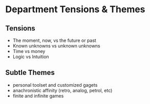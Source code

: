 # Department Tensions & Themes

## Tensions
* The moment, now, vs the future or past
* Known unknowns vs unknown unknowns
* Time vs money
* Logic vs Intuition 

## Subtle Themes
* personal toolset and customized gagets
* anachronistic affinity (retro, analog, petrol, etc)
* finite and infinite games
